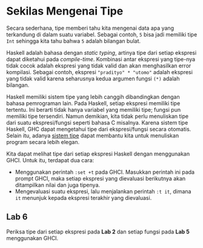 # Sekilas Mengenai Tipe

Secara sederhana, tipe memberi tahu kita mengenai data apa yang terkandung di dalam suatu variabel.
Sebagai contoh, `5` bisa jadi memiliki tipe `Int` sehingga kita tahu bahwa `5` adalah bilangan bulat.

Haskell adalah bahasa dengan *static typing*, artinya tipe dari setiap ekspresi dapat diketahui pada *compile-time*.
Kombinasi antar ekspresi yang tipe-nya tidak cocok adalah ekspresi yang tidak valid dan akan menghasilkan error kompilasi.
Sebagai contoh, ekspresi `"pradityo" * "utomo"` adalah ekspresi yang tidak valid karena seharusnya kedua argumen fungsi `(*)` adalah bilangan.

Haskell memiliki sistem tipe yang lebih canggih dibandingkan dengan bahasa pemrograman lain.
Pada Haskell, setiap ekspresi memiliki tipe tertentu.
Ini berarti tidak hanya variabel yang memiliki tipe; fungsi pun memiliki tipe tersendiri.
Namun demikian, kita tidak perlu menuliskan tipe dari suatu ekspresi/fungsi seperti bahasa C misalnya.
Karena sistem tipe Haskell, GHC dapat mengetahui tipe dari ekspresi/fungsi secara otomatis.
Selain itu, adanya [sistem tipe] dapat membantu kita untuk menuliskan program secara lebih elegan.

[sistem tipe]: (chapter/type-system.md)

Kita dapat melihat tipe dari setiap ekspresi Haskell dengan menggunakan GHCI. Untuk itu, terdapat dua cara:

- Menggunakan perintah `:set +t` pada GHCI. Masukkan perintah ini pada prompt GHCI, maka setiap ekspresi yang dievaluasi berikutnya akan ditampilkan nilai dan juga tipenya.
- Mengevaluasi suatu ekspresi, lalu menjalankan perintah `:t it`, dimana `it` menunjuk kepada ekspresi terakhir yang dievaluasi.


## Lab 6

Periksa tipe dari setiap ekspresi pada **Lab 2** dan setiap fungsi pada **Lab 5** menggunakan GHCI.
